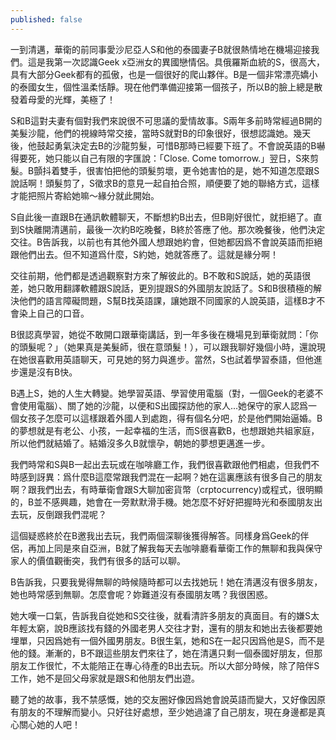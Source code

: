 ```yaml
---
published: false
---
```

一到清邁，華衛的前同事愛沙尼亞人S和他的泰國妻子B就很熱情地在機場迎接我們。這是我第一次認識Geek x亞洲女的異國戀情侶。具俄羅斯血統的S，很高大，具有大部分Geek都有的孤傲，也是一個很好的爬山夥伴。B是一個非常漂亮嬌小的泰國女生，個性溫柔恬靜。現在他們準備迎接第一個孩子，所以B的臉上總是散發着母愛的光輝，美極了！

 

S和B這對夫妻有個對我們來說很不可思議的愛情故事。S兩年多前時常經過B開的美髮沙龍，他們的視線時常交接，當時S就對B的印象很好，很想認識她。幾天後，他鼓起勇氣決定去B的沙龍剪髮，可惜B那時已經要下班了。不會說英語的B嚇得要死，她只能以自己有限的字匯說：「Close. Come tomorrow.」翌日，S來剪髮。B顫抖着雙手，很害怕把他的頭髮剪壞，更令她害怕的是，她不知道怎麼跟S說話啊！頭髮剪了，S徵求B的意見一起自拍合照，順便要了她的聯絡方式，這樣才能把照片寄給她嘛～緣分就此開始。

 

S自此後一直跟B在通訊軟體聊天，不斷想約B出去，但B剛好很忙，就拒絕了。直到S快離開清邁前，最後一次約B吃晚餐，B終於答應了他。那次晚餐後，他們決定交往。B告訴我，以前也有其他外國人想跟她約會，但她都因爲不會說英語而拒絕跟他們出去。但不知道爲什麼，S約她，她就答應了。這就是緣分啊！

 

交往前期，他們都是透過觀察對方來了解彼此的。B不敢和S說話，她的英語很差，她只敢用翻譯軟體跟S說話，更別提跟S的外國朋友說話了。S和B很積極的解決他們的語言障礙問題，S幫B找英語課，讓她跟不同國家的人說英語，這樣B才不會染上自己的口音。

 

B很認真學習，她從不敢開口跟華衛講話，到一年多後在機場見到華衛就問：「你的頭髮呢？」（她果真是美髮師，很在意頭髮！），可以跟我聊好幾個小時，還說現在她很喜歡用英語聊天，可見她的努力與進步。當然，S也試着學習泰語，但他進步還是沒有B快。

 

B遇上S，她的人生大轉變。她學習英語、學習使用電腦（對，一個Geek的老婆不會使用電腦）、關了她的沙龍，以便和S出國探訪他的家人...她保守的家人認爲一個女孩子怎麼可以這樣跟着外國人到處跑，得有個名分吧，於是他們開始逼婚。B的夢想就是有老公、小孩，一起幸福的生活，而S很喜歡B，也想跟她共組家庭，所以他們就結婚了。結婚沒多久B就懷孕，朝她的夢想更邁進一步。

 

我們時常和S與B一起出去玩或在咖啡廳工作，我們很喜歡跟他們相處，但我們不時感到訝異：爲什麼B這麼常跟我們混在一起啊？她在這裏應該有很多自己的朋友啊？跟我們出去，有時華衛會跟S大聊加密貨幣（crptocurrency)或程式，很明顯的，B並不感興趣，她會在一旁默默滑手機。她怎麼不好好把握時光和泰國朋友出去玩，反倒跟我們混呢？

 

這個疑惑終於在B邀我出去玩，我們兩個深聊後獲得解答。同樣身爲Geek的伴侶，再加上同是來自亞洲，B就了解我每天去咖啡廳看華衛工作的無聊和我與保守家人的價值觀衝突，我們有很多的話可以聊。

 

B告訴我，只要我覺得無聊的時候隨時都可以去找她玩！她在清邁沒有很多朋友，她也時常感到無聊。怎麼會呢？妳難道沒有泰國朋友嗎？我很困惑。

 

她大嘆一口氣，告訴我自從她和S交往後，就看清許多朋友的真面目。有的嫌S太年輕太窮，說B應該找有錢的外國老男人交往才對，還有的朋友和她出去後都要她埋單，只因爲她有一個外國男朋友。B很生氣，她和S在一起只因爲他是S，而不是他的錢。漸漸的，B不跟這些朋友們來往了，她在清邁只剩一個泰國好朋友，但那朋友工作很忙，不太能陪正在專心待產的B出去玩。所以大部分時候，除了陪伴S工作，她不是回父母家就是跟S和他朋友們出遊。

 

聽了她的故事，我不禁感慨，她的交友圈好像因爲她會說英語而變大，又好像因原有朋友的不理解而變小。只好往好處想，至少她過濾了自己朋友，現在身邊都是真心關心她的人吧！


 